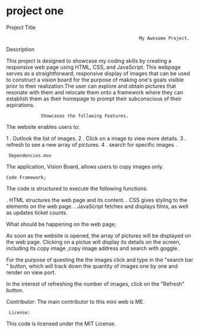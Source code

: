 # project one

Project Title

                                                      My Awesome Project.

Description

This project is designed to showcase my coding skills by creating a responsive web page using HTML, CSS, and JavaScript. 
This webpage serves as a straightforward, responsive display of images that can be used to construct a vision board for the purpose of making one's goals visible prior to their realization.The user can explore and obtain pictures that resonate with them and relocate them onto a framework where they can establish them as their homepage to prompt their subconscious of their aspirations.

                 Showcases the following Features.
The website enables users to:

1 . Outlook the list of images. 2 . Click on a image to view more details. 3 . refresh to see a new array of pictures. 4 . search for specific  images .

     Dependencies.mov
The  application, Vision Board, allows users to copy images  only.

    Code Framework;
The code is structured to execute the following functions:

. HTML structures the web page and its content. . CSS gives styling to the elements on the web page. . JavaScript fetches and displays films, as well as updates ticket counts.

What should be happening on the web page;

As soon as the website is opened, the array of pictures will be displayed on the web page. Clicking on a pictue will display its details on the screen, including its copy image ,copy image address and search with goggle.

For the purpose of questing the the images click and type in the "search bar " button, which will track down the quantity of images one by one  and render on view port.

In the interest of refreshing the number of images, click on the "Refresh" button.

   Contributor:
The main contributor to this mini web is ME.

     License:
This code is licensed under the MIT License.